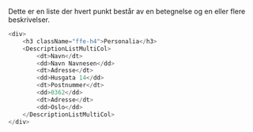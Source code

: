 Dette er en liste der hvert punkt består av en betegnelse og en eller flere beskrivelser.

```js
<div>
    <h3 className="ffe-h4">Personalia</h3>
    <DescriptionListMultiCol>
        <dt>Navn</dt>
        <dd>Navn Navnesen</dd>
        <dt>Adresse</dt>
        <dd>Husgata 14</dd>
        <dt>Postnummer</dt>
        <dd>0362</dd>
        <dt>Adresse</dt>
        <dd>Oslo</dd>
    </DescriptionListMultiCol>
</div>
```
